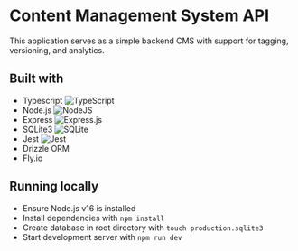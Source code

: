 # Content Management System API

This application serves as a simple backend CMS with support for tagging, versioning, and analytics.

## Built with

- Typescript ![TypeScript](https://img.shields.io/badge/typescript-%23007ACC.svg?style=for-the-badge&logo=typescript&logoColor=white)
- Node.js ![NodeJS](https://img.shields.io/badge/node.js-6DA55F?style=for-the-badge&logo=node.js&logoColor=white)
- Express ![Express.js](https://img.shields.io/badge/express.js-%23404d59.svg?style=for-the-badge&logo=express&logoColor=%2361DAFB)
- SQLite3 ![SQLite](https://img.shields.io/badge/sqlite-%2307405e.svg?style=for-the-badge&logo=sqlite&logoColor=white)
- Jest ![Jest](https://img.shields.io/badge/-jest-%23C21325?style=for-the-badge&logo=jest&logoColor=white)
- Drizzle ORM
- Fly.io

## Running locally

- Ensure Node.js v16 is installed
- Install dependencies with `npm install`
- Create database in root directory with `touch production.sqlite3`
- Start development server with `npm run dev`
